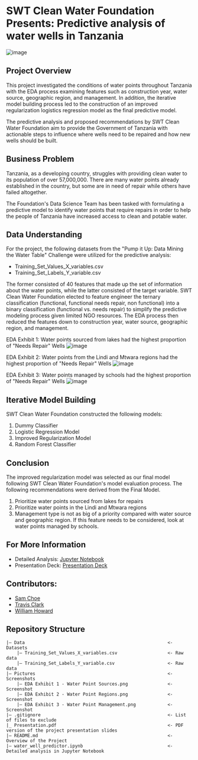 # SWT Clean Water Foundation Presents: Predictive analysis of water wells in Tanzania
![image](https://www.wateraid.org/us/sites/g/files/jkxoof291/files/styles/social_image/public/VFET66_020.JPG?h=5c05d2df&itok=u1yOpny_)

## Project Overview
This project investigated the conditions of water points throughout Tanzania with the EDA process examining features such as construction year, water source, geographic region, and management. In addition, the iterative model building process led to the construction of an improved regularization logistics regression model as the final predictive model.

The predictive analysis and proposed recommendations by SWT Clean Water Foundation aim to provide the Government of Tanzania with actionable steps to influence where wells need to be repaired and how new wells should be built.

## Business Problem
Tanzania, as a developing country, struggles with providing clean water to its population of over 57,000,000. There are many water points already established in the country, but some are in need of repair while others have failed altogether.

The Foundation's Data Science Team has been tasked with formulating a predictive model to identify water points that require repairs in order to help the people of Tanzania have increased access to clean and potable water.

## Data Understanding
For the project, the following datasets from the "Pump it Up: Data Mining the Water Table" Challenge were utilized for the predictive analysis:

- Training_Set_Values_X_variables.csv
- Training_Set_Labels_Y_variable.csv

The former consisted of 40 features that made up the set of information about the water points, while the latter consisted of the target variable. SWT Clean Water Foundation elected to feature engineer the ternary classification (functional, functional needs repair, non functional) into a binary classification (functional vs. needs repair) to simplify the predictive modeling process given limited NGO resources. The EDA process then reduced the features down to construction year, water source, geographic region, and management.

EDA Exhibit 1: Water points sourced from lakes had the highest proportion of "Needs Repair" Wells
![image](https://github.com/schoe4208/Tanzanian_NGO_Water_Wells_Predictor/blob/main/Pictures/EDA%20Exhibit%201%20-%20Water%20Point%20Sources.png)

EDA Exhibit 2: Water points from the Lindi and Mtwara regions had the highest proportion of "Needs Repair" Wells
![image](https://github.com/schoe4208/Tanzanian_NGO_Water_Wells_Predictor/blob/main/Pictures/EDA%20Exhibit%202%20-%20Water%20Point%20Regions.png)

EDA Exhibit 3: Water points managed by schools had the highest proportion of "Needs Repair" Wells
![image](https://github.com/schoe4208/Tanzanian_NGO_Water_Wells_Predictor/blob/main/Pictures/EDA%20Exhibit%203%20-%20Water%20Point%20Management.png)

## Iterative Model Building
SWT Clean Water Foundation constructed the following models:

1. Dummy Classifier
2. Logistic Regression Model
3. Improved Regularization Model
4. Random Forest Classifier

## Conclusion
The improved regularization model was selected as our final model following SWT Clean Water Foundation's model evaluation process. The following recommendations were derived from the Final Model.

1. Prioritize water points sourced from lakes for repairs
2. Prioritize water points in the Lindi and Mtwara regions
3. Management type is not as big of a priority compared with water source and geographic region. If this feature needs to be considered, look at water points managed by schools.

## For More Information
- Detailed Analysis: [Jupyter Notebook](https://github.com/schoe4208/Tanzanian_NGO_Water_Wells_Predictor/blob/main/water_well_predictor.ipynb)
- Presentation Deck: [Presentation Deck](https://github.com/schoe4208/Tanzanian_NGO_Water_Wells_Predictor/blob/main/Presentation.pdf)

## Contributors:
- [Sam Choe](https://github.com/schoe4208)
- [Travis Clark](https://github.com/TravisClark1432)
- [William Howard](https://github.com/WilliamHowardGit)

## Repository Structure
```
|— Data                                                      <- Datasets
    |— Training_Set_Values_X_variables.csv                   <- Raw data
    |— Training_Set_Labels_Y_variable.csv                    <- Raw data
|— Pictures                                                  <- Screenshots
    |— EDA Exhibit 1 - Water Point Sources.png               <- Screenshot
    |— EDA Exhibit 2 - Water Point Regions.png               <- Screenshot
    |— EDA Exhibit 3 - Water Point Management.png            <- Screenshot
|— .gitignore                                                <- List of files to exclude 
|_ Presentation.pdf                                          <- PDF version of the project presentation slides
|— README.md                                                 <- Overview of the Project
|— water_well_predictor.ipynb                                <- Detailed analysis in Jupyter Notebook

